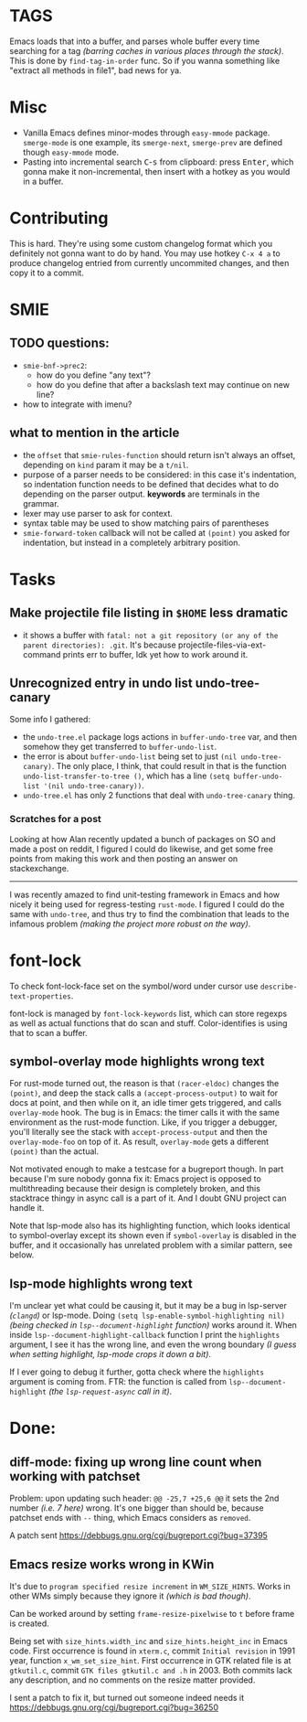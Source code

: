 # TAGS

Emacs loads that into a buffer, and parses whole buffer every time searching for a tag *(barring caches in various places through the stack)*. This is done by `find-tag-in-order` func. So if you wanna something like "extract all methods in file1", bad news for ya.

# Misc

* Vanilla Emacs defines minor-modes through `easy-mmode` package. `smerge-mode` is one example, its `smerge-next`, `smerge-prev` are defined though `easy-mmode` mode.
* Pasting into incremental search <kbd>C</kbd>-<kbd>s</kbd> from clipboard: press <kbd>Enter</kbd>, which gonna make it non-incremental, then insert with a hotkey as you would in a buffer.

# Contributing

This is hard. They're using some custom changelog format which you definitely not gonna want to do by hand. You may use hotkey `C-x 4 a` to produce changelog entried from currently uncommited changes, and then copy it to a commit.

# SMIE

## TODO questions:

* `smie-bnf->prec2`:
  * how do you define "any text"?
  * how do you define that after a backslash text may continue on new line?
* how to integrate with imenu?

## what to mention in the article

* the `offset` that `smie-rules-function` should return isn't always an offset, depending on `kind` param it may be a `t/nil`.
* purpose of a parser needs to be considered: in this case it's indentation, so indentation function needs to be defined that decides what to do depending on the parser output. **keywords** are terminals in the grammar.
* lexer may use parser to ask for context.
* syntax table may be used to show matching pairs of parentheses
* `smie-forward-token` callback will not be called at `(point)` you asked for indentation, but instead in a completely arbitrary position.

# Tasks

## Make projectile file listing in `$HOME` less dramatic

* it shows a buffer with `fatal: not a git repository (or any of the parent directories): .git`. It's because projectile-files-via-ext-command prints err to buffer, Idk yet how to work around it.

## Unrecognized entry in undo list undo-tree-canary

Some info I gathered:

* the `undo-tree.el` package logs actions in `buffer-undo-tree` var, and then somehow they get transferred to `buffer-undo-list`.
* the error is about `buffer-undo-list` being set to just `(nil undo-tree-canary)`. The only place, I think, that could result in that is the function `undo-list-transfer-to-tree ()`, which has a line `(setq buffer-undo-list '(nil undo-tree-canary))`.
* `undo-tree.el` has only 2 functions that deal with `undo-tree-canary` thing.

### Scratches for a post

Looking at how Alan recently updated a bunch of packages on SO and made a post on reddit, I figured I could do likewise, and get some free points from making this work and then posting an answer on stackexchange.

----

I was recently amazed to find unit-testing framework in Emacs and how nicely it being used for regress-testing `rust-mode`. I figured I could do the same with `undo-tree`, and thus try to find the combination that leads to the infamous problem *(making the project more robust on the way)*.

# font-lock

To check font-lock-face set on the symbol/word under cursor use `describe-text-properties`.

font-lock is managed by `font-lock-keywords` list, which can store regexps as well as actual functions that do scan and stuff. Color-identifies is using that to scan a buffer.

## symbol-overlay mode highlights wrong text

For rust-mode turned out, the reason is that `(racer-eldoc)` changes the `(point)`, and deep the stack calls a `(accept-process-output)` to wait for docs at point, and then while on it, an idle timer gets triggered, and calls `overlay-mode` hook. The bug is in Emacs: the timer calls it with the same environment as the rust-mode function. Like, if you trigger a debugger, you'll literally see the stack with `accept-process-output` and then the `overlay-mode-foo` on top of it. As result, `overlay-mode` gets a different `(point)` than the actual.

Not motivated enough to make a testcase for a bugreport though. In part because I'm sure nobody gonna fix it: Emacs project is opposed to multithreading because their design is completely broken, and this stacktrace thingy in async call is a part of it. And I doubt GNU project can handle it.

Note that lsp-mode also has its highlighting function, which looks identical to symbol-overlay except its shown even if `symbol-overlay` is disabled in the buffer, and it occasionally has unrelated problem with a similar pattern, see below.

## lsp-mode highlights wrong text

I'm unclear yet what could be causing it, but it may be a bug in lsp-server *(`clangd`)* or lsp-mode. Doing `(setq lsp-enable-symbol-highlighting nil)` *(being checked in `lsp--document-highlight` function)* works around it. When inside `lsp--document-highlight-callback` function I print the `highlights` argument, I see it has the wrong line, and even the wrong boundary *(I guess when setting highlight, lsp-mode crops it down a bit)*.

If I ever going to debug it further, gotta check where the `highlights` argument is coming from. FTR: the function is called from `lsp--document-highlight` *(the `lsp-request-async` call in it)*.

# Done:

## diff-mode: fixing up wrong line count when working with patchset

Problem: upon updating such header: `@@ -25,7 +25,6 @@` it sets the 2nd number *(i.e. 7 here)* wrong. It's one bigger than should be, because patchset ends with `--` thing, which Emacs considers as `removed`.

A patch sent https://debbugs.gnu.org/cgi/bugreport.cgi?bug=37395

## Emacs resize works wrong in KWin

It's due to `program specified resize increment` in `WM_SIZE_HINTS`. Works in other WMs simply because they ignore it *(which is bad though)*.

Can be worked around by setting `frame-resize-pixelwise` to `t` before frame is created.

Being set with `size_hints.width_inc` and `size_hints.height_inc` in Emacs code. First occurrence is found in `xterm.c`, commit `Initial revision` in 1991 year, function `x_wm_set_size_hint`. First occurrence in GTK related file is at `gtkutil.c`, commit `GTK files gtkutil.c and .h` in 2003. Both commits lack any description, and no comments on the resize matter provided.

I sent a patch to fix it, but turned out someone indeed needs it https://debbugs.gnu.org/cgi/bugreport.cgi?bug=36250
